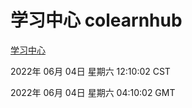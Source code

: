 # 学习中心 colearnhub
[学习中心](http://59.174.27.195:56308/colearnhub/)

2022年 06月 04日 星期六 12:10:02 CST

2022年 06月 04日 星期六 04:10:02 GMT

